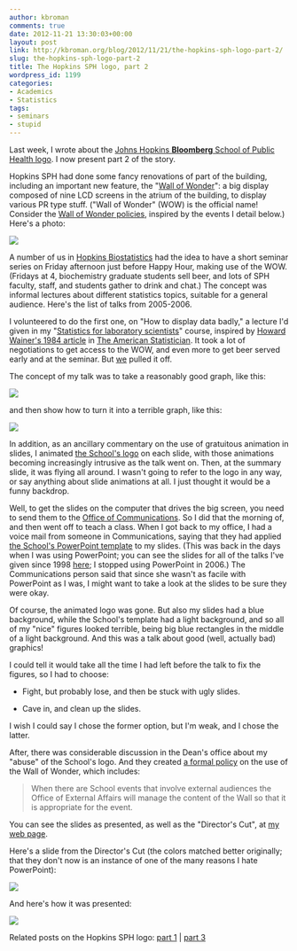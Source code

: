 ```yaml
---
author: kbroman
comments: true
date: 2012-11-21 13:30:03+00:00
layout: post
link: http://kbroman.org/blog/2012/11/21/the-hopkins-sph-logo-part-2/
slug: the-hopkins-sph-logo-part-2
title: The Hopkins SPH logo, part 2
wordpress_id: 1199
categories:
- Academics
- Statistics
tags:
- seminars
- stupid
---
```


Last week, I wrote about the [Johns Hopkins **Bloomberg** School of Public Health logo](http://kbroman.org/blog/2012/11/16/the-hopkins-sph-logo-part-1/).  I now present part 2 of the story.

Hopkins SPH had done some fancy renovations of part of the building, including an important new feature, the "[Wall of Wonder](http://www.jhsph.edu/offices-and-services/marketing-and-communications/policies/wall_of_wonder.html)": a big display composed of nine LCD screens in the atrium of the building, to display various PR type stuff.  ("Wall of Wonder" (WOW) is the official name!  Consider the [Wall of Wonder policies](http://www.jhsph.edu/offices-and-services/marketing-and-communications/policies/wall_of_wonder.html), inspired by the events I detail below.) Here's a photo:

[![](http://www.biostat.wisc.edu/~kbroman/presentations/graphs_photos/IMG_0213a.jpg)](http://www.biostat.wisc.edu/~kbroman/presentations/graphs_photos/IMG_0213a.jpg)

<!-- more -->

A number of us in [Hopkins Biostatistics](http://www.biostat.jhsph.edu) had the idea to have a short seminar series on Friday afternoon just before Happy Hour, making use of the WOW.  (Fridays at 4, biochemistry graduate students sell beer, and lots of SPH faculty, staff, and students gather to drink and chat.)  The concept was informal lectures about different statistics topics, suitable for a general audience.  Here's the list of talks from 2005-2006.

I volunteered to do the first one, on "How to display data badly," a lecture I'd given in my "[Statistics for laboratory scientists](http://www.biostat.wisc.edu/~kbroman/teaching/labstat/)" course, inspired by [Howard Wainer's 1984 article](http://www.jstor.org/sici?sici=0003-1305%28198405%2938%3A2%3C137%3AHTDDB%3E2.0.CO%3B2-N) in [The American Statistician](http://www.amstat.org/publications/tas.cfm).  It took a lot of negotiations to get access to the WOW, and even more to get beer served early and at the seminar.  But [we](http://www.jhsph.edu/faculty/directory/profile/3859/Zeger/Scott) pulled it off.

The concept of my talk was to take a reasonably good graph, like this:

[![](http://kbroman.files.wordpress.com/2012/11/fig1a.png?w=300)](http://kbroman.files.wordpress.com/2012/11/fig1a.png)

and then show how to turn it into a terrible graph, like this:

[![](http://kbroman.files.wordpress.com/2012/11/fig1h.png?w=300)](http://kbroman.files.wordpress.com/2012/11/fig1h.png)

In addition, as an ancillary commentary on the use of gratuitous animation in slides, I animated [the School's logo](http://kbroman.org/blog/2012/11/16/the-hopkins-sph-logo-part-1/) on each slide, with those animations becoming increasingly intrusive as the talk went on.  Then, at the summary slide, it was flying all around.  I wasn't going to refer to the logo in any way, or say anything about slide animations at all.  I just thought it would be a funny backdrop.

Well, to get the slides on the computer that drives the big screen, you need to send them to the [Office of Communications](http://www.jhsph.edu/offices-and-services/marketing-and-communications/).  So I did that the morning of, and then went off to teach a class.  When I got back to my office, I had a voice mail from someone in Communications, saying that they had applied [the School's PowerPoint template](http://www.jhsph.edu/identity/commonCommunications/pptPresentations.shtml) to my slides.  (This was back in the days when I was using PowerPoint; you can see the slides for all of the talks I've given since 1998 [here](http://www.biostat.wisc.edu/~kbroman/presentations); I stopped using PowerPoint in 2006.) The Communications person said that since she wasn't as facile with PowerPoint as I was, I might want to take a look at the slides to be sure they were okay.

Of course, the animated logo was gone.  But also my slides had a blue background, while the School's template had a light background, and so all of my "nice" figures looked terrible, being big blue rectangles in the middle of a light background.  And this was a talk about good (well, actually bad) graphics!

I could tell it would take all the time I had left before the talk to fix the figures, so I had to choose: 



  * Fight, but probably lose, and then be stuck with ugly slides.

  * Cave in, and clean up the slides.


I wish I could say I chose the former option, but I'm weak, and I chose the latter.

After, there was considerable discussion in the Dean's office about my "abuse" of the School's logo.  And they created [a formal policy](http://www.jhsph.edu/offices-and-services/marketing-and-communications/policies/wall_of_wonder.html) on the use of the Wall of Wonder, which includes:



<blockquote>When there are School events that involve external audiences the Office of External Affairs will manage the content of the Wall so that it is appropriate for the event.</blockquote>



You can see the slides as presented, as well as the "Director's Cut", at [my web page](http://www.biostat.wisc.edu/~kbroman/presentations/index.html#wow).

Here's a slide from the Director's Cut (the colors matched better originally; that they don't now is an instance of one of the many reasons I hate PowerPoint):

[![](http://kbroman.files.wordpress.com/2012/11/before.png?w=300)](http://kbroman.files.wordpress.com/2012/11/before.png)

And here's how it was presented:

[![](http://kbroman.files.wordpress.com/2012/11/after.png?w=300)](http://kbroman.files.wordpress.com/2012/11/after.png)

Related posts on the Hopkins SPH logo: [part 1](http://kbroman.org/blog/2012/11/16/the-hopkins-sph-logo-part-1) | [part 3](http://kbroman.org/blog/2013/03/06/the-hopkins-sph-logo-part-3-karls-revenge/)

